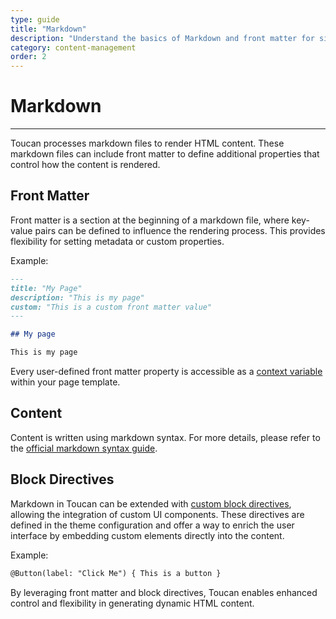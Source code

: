 ```yaml
---
type: guide
title: "Markdown"
description: "Understand the basics of Markdown and front matter for simple and effective formatting"
category: content-management
order: 2
---
```


# Markdown
---

Toucan processes markdown files to render HTML content. These markdown files can include front matter to define additional properties that control how the content is rendered.

## Front Matter

Front matter is a section at the beginning of a markdown file, where key-value pairs can be defined to influence the rendering process. This provides flexibility for setting metadata or custom properties.

Example:

```md
---
title: "My Page"
description: "This is my page"
custom: "This is a custom front matter value"
---

## My page

This is my page
```

Every user-defined front matter property is accessible as a [context variable](/docs/themes/mustache-templates/) within your page template.


## Content

Content is written using markdown syntax. For more details, please refer to the [official markdown syntax guide](https://www.markdownguide.org/basic-syntax/).

## Block Directives

Markdown in Toucan can be extended with [custom block directives](/docs/themes/block-directives/), allowing the integration of custom UI components. These directives are defined in the theme configuration and offer a way to enrich the user interface by embedding custom elements directly into the content.

Example:

```md
@Button(label: "Click Me") { This is a button }
```

By leveraging front matter and block directives, Toucan enables enhanced control and flexibility in generating dynamic HTML content.